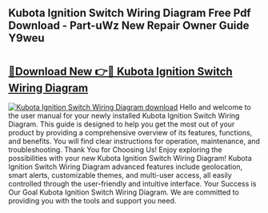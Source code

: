 ## Kubota Ignition Switch Wiring Diagram Free Pdf Download - Part-uWz New Repair Owner Guide Y9weu

# <h2><a href="http://dfjm4o.blite.top/?on=Kubota+Ignition+Switch+Wiring+Diagram">🔗Download New 👉🔴 Kubota Ignition Switch Wiring Diagram</a></h2>

[![Kubota Ignition Switch Wiring Diagram download](https://i.imgur.com/lujVjoI.png)](http://dfjm4o.blite.top/?on=Kubota+Ignition+Switch+Wiring+Diagram)
Hello and welcome to the user manual for your newly installed Kubota Ignition Switch Wiring Diagram. This guide is designed to help you get the most out of your product by providing a comprehensive overview of its features, functions, and benefits. You will find clear instructions for operation, maintenance, and troubleshooting. Thank You for Choosing Us! Enjoy exploring the possibilities with your new Kubota Ignition Switch Wiring Diagram! Kubota Ignition Switch Wiring Diagram advanced features include geolocation, smart alerts, customizable themes, and multi-user access, all easily controlled through the user-friendly and intuitive interface. Your Success is Our Goal Kubota Ignition Switch Wiring Diagram. We are committed to providing you with the tools and support you need.
